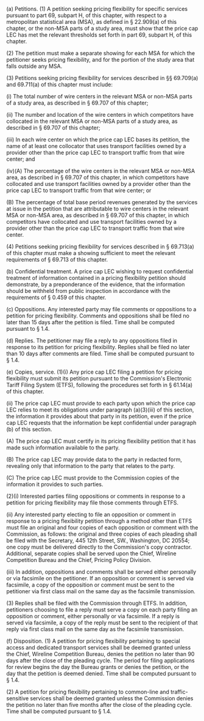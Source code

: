 (a) Petitions. (1) A petition seeking pricing flexibility for specific services pursuant to part 69, subpart H, of this chapter, with respect to a metropolitan statistical area (MSA), as defined in § 22.909(a) of this chapter, or the non-MSA parts of a study area, must show that the price cap LEC has met the relevant thresholds set forth in part 69, subpart H, of this chapter.

(2) The petition must make a separate showing for each MSA for which the petitioner seeks pricing flexibility, and for the portion of the study area that falls outside any MSA.

(3) Petitions seeking pricing flexibility for services described in §§ 69.709(a) and 69.711(a) of this chapter must include:

(i) The total number of wire centers in the relevant MSA or non-MSA parts of a study area, as described in § 69.707 of this chapter;

(ii) The number and location of the wire centers in which competitors have collocated in the relevant MSA or non-MSA parts of a study area, as described in § 69.707 of this chapter;

(iii) In each wire center on which the price cap LEC bases its petition, the name of at least one collocator that uses transport facilities owned by a provider other than the price cap LEC to transport traffic from that wire center; and

(iv)(A) The percentage of the wire centers in the relevant MSA or non-MSA area, as described in § 69.707 of this chapter, in which competitors have collocated and use transport facilities owned by a provider other than the price cap LEC to transport traffic from that wire center; or

(B) The percentage of total base period revenues generated by the services at issue in the petition that are attributable to wire centers in the relevant MSA or non-MSA area, as described in § 69.707 of this chapter, in which competitors have collocated and use transport facilities owned by a provider other than the price cap LEC to transport traffic from that wire center.

(4) Petitions seeking pricing flexibility for services described in § 69.713(a) of this chapter must make a showing sufficient to meet the relevant requirements of § 69.713 of this chapter.

(b) Confidential treatment. A price cap LEC wishing to request confidential treatment of information contained in a pricing flexibility petition should demonstrate, by a preponderance of the evidence, that the information should be withheld from public inspection in accordance with the requirements of § 0.459 of this chapter.

(c) Oppositions. Any interested party may file comments or oppositions to a petition for pricing flexibility. Comments and oppositions shall be filed no later than 15 days after the petition is filed. Time shall be computed pursuant to § 1.4.

(d) Replies. The petitioner may file a reply to any oppositions filed in response to its petition for pricing flexibility. Replies shall be filed no later than 10 days after comments are filed. Time shall be computed pursuant to § 1.4.

(e) Copies, service. (1)(i) Any price cap LEC filing a petition for pricing flexibility must submit its petition pursuant to the Commission's Electronic Tariff Filing System (ETFS), following the procedures set forth in § 61.14(a) of this chapter.

(ii) The price cap LEC must provide to each party upon which the price cap LEC relies to meet its obligations under paragraph (a)(3)(iii) of this section, the information it provides about that party in its petition, even if the price cap LEC requests that the information be kept confidential under paragraph (b) of this section.

(A) The price cap LEC must certify in its pricing flexibility petition that it has made such information available to the party.

(B) The price cap LEC may provide data to the party in redacted form, revealing only that information to the party that relates to the party.

(C) The price cap LEC must provide to the Commission copies of the information it provides to such parties.

(2)(i) Interested parties filing oppositions or comments in response to a petition for pricing flexibility may file those comments through ETFS.

(ii) Any interested party electing to file an opposition or comment in response to a pricing flexibility petition through a method other than ETFS must file an original and four copies of each opposition or comment with the Commission, as follows: the original and three copies of each pleading shall be filed with the Secretary, 445 12th Street, SW., Washington, DC 20554; one copy must be delivered directly to the Commission's copy contractor. Additional, separate copies shall be served upon the Chief, Wireline Competition Bureau and the Chief, Pricing Policy Division.
                

(iii) In addition, oppositions and comments shall be served either personally or via facsimile on the petitioner. If an opposition or comment is served via facsimile, a copy of the opposition or comment must be sent to the petitioner via first class mail on the same day as the facsimile transmission.

(3) Replies shall be filed with the Commission through ETFS. In addition, petitioners choosing to file a reply must serve a copy on each party filing an opposition or comment, either personally or via facsimile. If a reply is served via facsimile, a copy of the reply must be sent to the recipient of that reply via first class mail on the same day as the facsimile transmission.

(f) Disposition. (1) A petition for pricing flexibility pertaining to special access and dedicated transport services shall be deemed granted unless the Chief, Wireline Competition Bureau, denies the petition no later than 90 days after the close of the pleading cycle. The period for filing applications for review begins the day the Bureau grants or denies the petition, or the day that the petition is deemed denied. Time shall be computed pursuant to § 1.4.

(2) A petition for pricing flexibility pertaining to common-line and traffic-sensitive services shall be deemed granted unless the Commission denies the petition no later than five months after the close of the pleading cycle. Time shall be computed pursuant to § 1.4.

